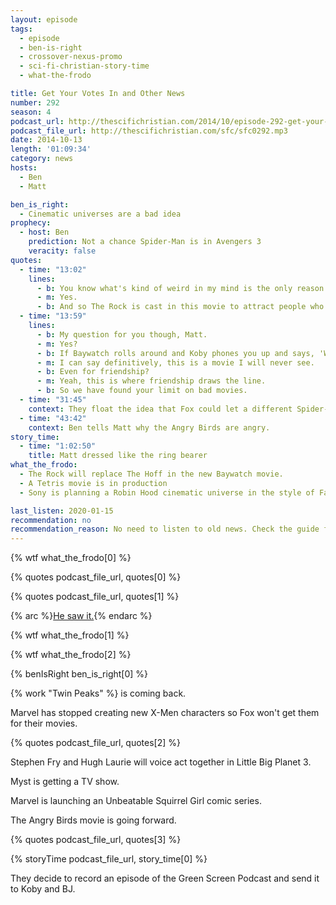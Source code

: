 ```yaml
---
layout: episode
tags:
  - episode
  - ben-is-right
  - crossover-nexus-promo
  - sci-fi-christian-story-time
  - what-the-frodo

title: Get Your Votes In and Other News
number: 292
season: 4
podcast_url: http://thescifichristian.com/2014/10/episode-292-get-your-votes-in-and-other-news/
podcast_file_url: http://thescifichristian.com/sfc/sfc0292.mp3
date: 2014-10-13
length: '01:09:34'
category: news
hosts:
  - Ben
  - Matt

ben_is_right:
  - Cinematic universes are a bad idea
prophecy:
  - host: Ben
    prediction: Not a chance Spider-Man is in Avengers 3
    veracity: false
quotes:
  - time: "13:02"
    lines:
      - b: You know what's kind of weird in my mind is the only reason someone gets cast in a Baywatch franchise is cuz they look good in a swimming suit.
      - m: Yes.
      - b: And so The Rock is cast in this movie to attract people who want to see him in a swimming suit. And Koby.
  - time: "13:59"
    lines:
      - b: My question for you though, Matt.
      - m: Yes?
      - b: If Baywatch rolls around and Koby phones you up and says, 'Would you like to go see the new Rock movie? It's called "Baywatch".' Will you go?
      - m: I can say definitively, this is a movie I will never see.
      - b: Even for friendship?
      - m: Yeah, this is where friendship draws the line.
      - b: So we have found your limit on bad movies.
  - time: "31:45"
    context: They float the idea that Fox could let a different Spider-Man appear in Avengers 3
  - time: "43:42"
    context: Ben tells Matt why the Angry Birds are angry.
story_time:
  - time: "1:02:50"
    title: Matt dressed like the ring bearer
what_the_frodo:
  - The Rock will replace The Hoff in the new Baywatch movie.
  - A Tetris movie is in production
  - Sony is planning a Robin Hood cinematic universe in the style of Fast & Furious 

last_listen: 2020-01-15
recommendation: no
recommendation_reason: No need to listen to old news. Check the guide for what's interesting in hindsight.
---
```


{% wtf what_the_frodo[0] %}

{% quotes podcast_file_url, quotes[0] %}

{% quotes podcast_file_url, quotes[1] %}

{% arc %}[He saw it.](https://boxd.it/v6SpP){% endarc %}

{% wtf what_the_frodo[1] %}

{% wtf what_the_frodo[2] %}

{% benIsRight ben_is_right[0] %}

{% work "Twin Peaks" %} is coming back.

Marvel has stopped creating new X-Men characters so Fox won't get them for their movies.

{% quotes podcast_file_url, quotes[2] %}

Stephen Fry and Hugh Laurie will voice act together in Little Big Planet 3.

Myst is getting a TV show. 

Marvel is launching an Unbeatable Squirrel Girl comic series.  

The Angry Birds movie is going forward.

{% quotes podcast_file_url, quotes[3] %}

{% storyTime podcast_file_url, story_time[0] %}

They decide to record an episode of the Green Screen Podcast and send it to Koby and BJ.